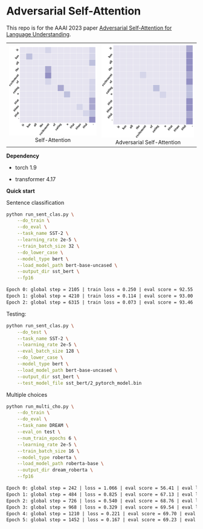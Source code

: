 # Adversarial Self-Attention

This repo is for the AAAI 2023 paper [Adversarial Self-Attention for Language Understanding](https://arxiv.org/abs/2206.12608).

<table>
  <tr>
    <td><div><center><img src="figures/case.pdf"
                          alt="sa"
                          style="zoom:70%;"/>
      <br>
      Self-Attention
      </center></div></td>
    <td><div><center><img src="figures/case_asa.pdf"
                     alt="asa"
                     style="zoom:70%;"/>
      <br>
      Adversarial Self-Attention
      </center></div></td>
  </tr>
</table>



**Dependency**

* torch 1.9

* transformer 4.17



**Quick start**

Sentence classification

```bash
python run_sent_clas.py \
    --do_train \
    --do_eval \
    --task_name SST-2 \
    --learning_rate 2e-5 \
    --train_batch_size 32 \
    --do_lower_case \
    --model_type bert \
    --load_model_path bert-base-uncased \
    --output_dir sst_bert \
    --fp16
```

```txt
Epoch 0: global step = 2105 | train loss = 0.250 | eval score = 92.55 | eval loss = 0.211
Epoch 1: global step = 4210 | train loss = 0.114 | eval score = 93.00 | eval loss = 0.202
Epoch 2: global step = 6315 | train loss = 0.073 | eval score = 93.46 | eval loss = 0.223
```

Testing:

```bash
python run_sent_clas.py \
    --do_test \
    --task_name SST-2 \
    --learning_rate 2e-5 \
    --eval_batch_size 128 \
    --do_lower_case \
    --model_type bert \
    --load_model_path bert-base-uncased \
    --output_dir sst_bert \
    --test_model_file sst_bert/2_pytorch_model.bin
```



Multiple choices

```bash
python run_multi_cho.py \
    --do_train \
    --do_eval \
    --task_name DREAM \
    --eval_on test \
    --num_train_epochs 6 \
    --learning_rate 2e-5 \
    --train_batch_size 16 \
    --model_type roberta \
    --load_model_path roberta-base \
    --output_dir dream_roberta \
    --fp16
```

```txt
Epoch 0: global step = 242 | loss = 1.066 | eval score = 56.41 | eval loss = 0.908
Epoch 1: global step = 484 | loss = 0.825 | eval score = 67.13 | eval loss = 0.749
Epoch 2: global step = 726 | loss = 0.540 | eval score = 68.76 | eval loss = 0.731
Epoch 3: global step = 968 | loss = 0.329 | eval score = 69.54 | eval loss = 0.867
Epoch 4: global step = 1210 | loss = 0.221 | eval score = 69.70 | eval loss = 0.966
Epoch 5: global step = 1452 | loss = 0.167 | eval score = 69.23 | eval loss = 1.037
```


